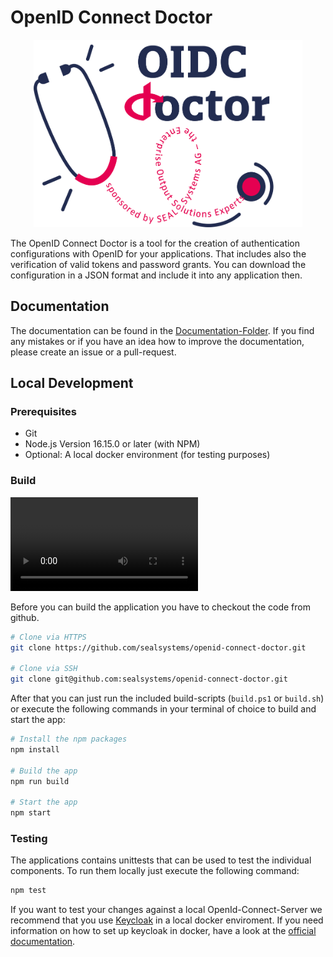 # OpenID Connect Doctor 

<p align="center">
<img src="public/images/logo-amos.png" width="430" height="300">
</p>

The OpenID Connect Doctor is a tool for the creation of authentication configurations with OpenID for your applications. That includes also the verification of valid tokens and password grants. You can download the configuration in a JSON format and include it into any application then.

## Documentation
The documentation can be found in the [Documentation-Folder](https://github.com/sealsystems/openid-connect-doctor/blob/main/Documentation/user-documentation.md).
If you find any mistakes or if you have an idea how to improve the documentation, please create an issue or a pull-request.

## Local Development
### Prerequisites
* Git
* Node.js Version 16.15.0 or later (with NPM)
* Optional: A local docker environment (for testing purposes)

### Build

![How to build the application](https://raw.githubusercontent.com/sealsystems/openid-connect-doctor/main/Deliverables/sprint-05/build-process-video.mp4)

Before you can build the application you have to checkout the code from github.

```sh
# Clone via HTTPS
git clone https://github.com/sealsystems/openid-connect-doctor.git

# Clone via SSH
git clone git@github.com:sealsystems/openid-connect-doctor.git
```

After that you can just run the included build-scripts (```build.ps1``` or ```build.sh```) or execute the following commands in your terminal of choice to build and start the app:
```sh
# Install the npm packages
npm install

# Build the app
npm run build

# Start the app
npm start
```

### Testing
The applications contains unittests that can be used to test the individual components. To run them locally just execute the following command:

```sh
npm test
```

If you want to test your changes against a local OpenId-Connect-Server we recommend that you use [Keycloak](https://github.com/keycloak/keycloak) in a local docker enviroment. If you need information on how to set up keycloak in docker, have a look at the [official documentation](https://www.keycloak.org/getting-started/getting-started-docker).
